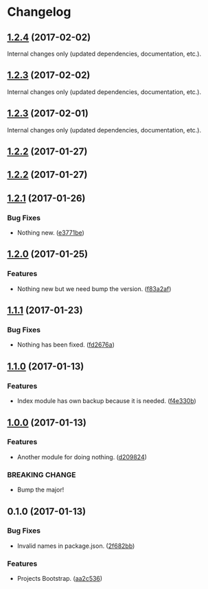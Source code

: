 Changelog
=========

## [1.2.4](https://github.com/Reinmar/ckeditor5-b/compare/v1.2.3...v1.2.4) (2017-02-02)

Internal changes only (updated dependencies, documentation, etc.).

## [1.2.3](https://github.com/Reinmar/ckeditor5-b/compare/v1.2.2...v1.2.3) (2017-02-02)

Internal changes only (updated dependencies, documentation, etc.).

## [1.2.3](https://github.com/Reinmar/ckeditor5-b/compare/v1.2.2...v1.2.3) (2017-02-01)

Internal changes only (updated dependencies, documentation, etc.).

## [1.2.2](https://github.com/Reinmar/ckeditor5-b/compare/v1.2.1...v1.2.2) (2017-01-27)


## [1.2.2](https://github.com/Reinmar/ckeditor5-b/compare/v1.2.1...v1.2.2) (2017-01-27)


## [1.2.1](https://github.com/Reinmar/ckeditor5-b/compare/v1.2.0...v1.2.1) (2017-01-26)


### Bug Fixes

* Nothing new. ([e3771be](https://github.com/Reinmar/ckeditor5-b/commit/e3771be))


## [1.2.0](https://github.com/Reinmar/ckeditor5-b/compare/v1.1.1...v1.2.0) (2017-01-25)


### Features

* Nothing new but we need bump the version. ([f83a2af](https://github.com/Reinmar/ckeditor5-b/commit/f83a2af))


## [1.1.1](https://github.com/Reinmar/ckeditor5-b/compare/v1.1.0...v1.1.1) (2017-01-23)


### Bug Fixes

* Nothing has been fixed. ([fd2676a](https://github.com/Reinmar/ckeditor5-b/commit/fd2676a))


## [1.1.0](https://github.com/Reinmar/ckeditor5-b/compare/v1.0.0...v1.1.0) (2017-01-13)


### Features

* Index module has own backup because it is needed. ([f4e330b](https://github.com/Reinmar/ckeditor5-b/commit/f4e330b))


## [1.0.0](https://github.com/Reinmar/ckeditor5-b/compare/v0.1.0...v1.0.0) (2017-01-13)


### Features

* Another module for doing nothing. ([d209824](https://github.com/Reinmar/ckeditor5-b/commit/d209824))


### BREAKING CHANGE

* Bump the major!


## 0.1.0 (2017-01-13)


### Bug Fixes

* Invalid names in package.json. ([2f682bb](https://github.com/Reinmar/ckeditor5-b/commit/2f682bb))


### Features

* Projects Bootstrap. ([aa2c536](https://github.com/Reinmar/ckeditor5-b/commit/aa2c536))
